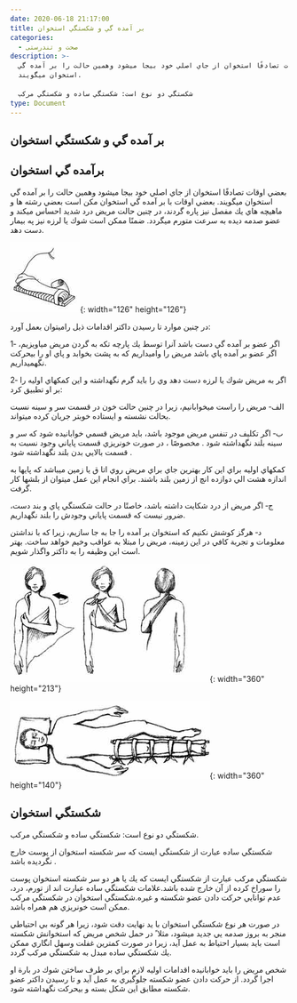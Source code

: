 ```yaml
---
date: 2020-06-18 21:17:00
title: بر آمده گي و شكستگي استخوان
categories:
  - صحت و تندرستی
description: >-
  بعضي اوقات تصادفًا استخوان از جاي اصلي خود بيجا ميشود وهمين حالت را بر آمده گي
  استخوان ميگويند.

  شكستگي دو نوع است: شكستگي ساده و شكستگي مركب
type: Document
---
```


## بر آمده گي و شكستگي استخوان

## برآمده گي استخوان

بعضي اوقات تصادفًا استخوان از جاي اصلي خود بيجا ميشود وهمين حالت را بر آمده گي استخوان ميگويند. بعضي اوقات با بر آمده گي استخوان مكن است بعضي رشته ها و ماهيچه هاي يك مفصل نيز پاره گردند، در چنين حالت مريض درد شديد احساس ميكند و عضو صدمه ديده به سرعت متورم ميگردد. ضمنًا ممكن است شوك يا لرزه نيز په بيمار دست دهد.

![](/uploads/شکستگی.jpg){: width="126" height="126"}

در چنين موارد تا رسيدن داكتر اقدامات ذيل راميتوان بعمل آورد:

1‐ اگر عضو بر آمده گي دست باشد آنرا توسط يك پارچه تكه به گردن مريض مياويزيم، اگر عضو بر آمده پاي باشد مريض را واميداريم كه به پشت بخوابد و پاي او را بيحركت نگهميداريم.

2‐ اگر به مريض شوك يا لرزه دست دهد وي را بايد گرم نگهداشته و اين كمكهاي اوليه را بر او تطبيق كرد:

الف‐ مريض را راست ميخوابانيم، زيرا در چنين حالت خون در قسمت سر و سينه نسبت بحالت نشسته و ايستاده خوبتر جريان كرده ميتواند.

ب‐ اگر تكليف در تنفس مريض موجود باشد، بايد مريض قسمي خوابانيده شود كه سر و سينه بلند نگهداشته شود . مخصوصًا ، در صورت خونريزي قسمت پاياني وجود نسبت به قسمت بالايي بدن بلند نگهداشته شود .

كمكهاي اوليه براي اين كار بهترين جاي براي مريض روي اتا ق يا زمين ميباشد كه پايها به اندازه هشت الي دوازده انچ از زمين بلند باشند. براي انجام اين عمل ميتوان از بلشها كار گرفت.

ج‐ اگر مريض از درد شكايت داشته باشد، خاصتًا در حالت شكستگي پاي و بند دست، ضرور نيست كه قسمت پاياني وجودش را بلند نگهداريم.

د‐ هرگز كوشش نكنيم كه استخوان بر آمده را جا به جا سازيم، زيرا كه با نداشتن معلومات و تجربة كافي در اين زمينه، مريض را مبتلا به عواقب وخيم خواهد ساخت. بهتر است اين وظيفه را به داكتر واگذار شويم.

![](/uploads/dast-shekasta.jpg){: width="360" height="213"}

![](/uploads/pa-shekasta.jpg){: width="360" height="140"}

## شكستگي استخوان

شكستگي دو نوع است: شكستگي ساده و شكستگي مركب.

شكستگي ساده عبارت از شكستگي ايست كه سر شكسته استخوان از پوست خارج نگرديده باشد .

شكستگي مركب عبارت از شكستگي ايست كه يك يا هر دو سر شكسته استخوان پوست را سوراخ كرده از آن خارج شده باشد.علامات شكستگي ساده عبارت اند از تورم، درد، عدم توانايي حركت دادن عضو شكسته و غيره.شكستگي استخوان در شكستگي مركب ممكن است خونريزي هم همراه باشد.

در صورت هر نوع شكستگي استخوان با يد نهايت دقت شود، زيرا هر گونه بي احتياطي منجر به بروز صدمه يي جديد ميشود، مثلا ً در حمل شخص مريض كه استخوانش شكسته است بايد بسيار احتياط به عمل آيد، زيرا در صورت كمترين غفلت وسهل انگاري ممكن يك شكستگي ساده مبدل به شكستگي مركب گردد.

شخص مريض را بايد خوابانيده اقدامات اوليه لازم براي بر طرف ساختن شوك در بارة او اجرا گردد. از حركت دادن عضو شكسته جلوگيري به عمل آيد و تا رسيدن داكتر عضو شكسته مطابق این شكل بسته و بيحركت نگهداشته شود.